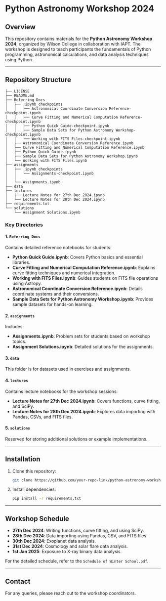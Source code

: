 # Python Astronomy Workshop 2024

## Overview
This repository contains materials for the **Python Astronomy Workshop 2024**, organized by Wilson College in collaboration with IAPT. The workshop is designed to teach participants the fundamentals of Python programming, astronomical calculations, and data analysis techniques using Python.

---

## Repository Structure

```
├── LICENSE
├── README.md
├── Referring Docs
│   ├── .ipynb_checkpoints
│   │   ├── Astronomical Coordinate Conversion Reference-checkpoint.ipynb
│   │   ├── Curve Fitting and Numerical Computation Reference-checkpoint.ipynb
│   │   ├── Python Quick Guide-checkpoint.ipynb
│   │   ├── Sample Data Sets for Python Astronomy Workshop-checkpoint.ipynb
│   │   └── Working with FITS Files-checkpoint.ipynb
│   ├── Astronomical Coordinate Conversion Reference.ipynb
│   ├── Curve Fitting and Numerical Computation Reference.ipynb
│   ├── Python Quick Guide.ipynb
│   ├── Sample Data Sets for Python Astronomy Workshop.ipynb
│   └── Working with FITS Files.ipynb
├── assignments
│   ├── .ipynb_checkpoints
│   │   └── Assignments-checkpoint.ipynb
│   │   
│   └── Assignments.ipynb
├── data
├── lectures
│   ├── Lecture Notes for 27th Dec 2024.ipynb
│   └── Lecture Notes for 28th Dec 2024.ipynb
├── requirements.txt
└── solutions
    └── Assignment Solutions.ipynb
```

### **Key Directories**

#### 1. `Referring Docs`
Contains detailed reference notebooks for students:
- **Python Quick Guide.ipynb**: Covers Python basics and essential libraries.
- **Curve Fitting and Numerical Computation Reference.ipynb**: Explains curve fitting techniques and numerical integration.
- **Working with FITS Files.ipynb**: Guides students on FITS file operations using Astropy.
- **Astronomical Coordinate Conversion Reference.ipynb**: Details coordinate systems and their conversions.
- **Sample Data Sets for Python Astronomy Workshop.ipynb**: Provides sample datasets for hands-on learning.

#### 2. `assignments`
Includes:
- **Assignments.ipynb**: Problem sets for students based on workshop topics.
- **Assignment Solutions.ipynb**: Detailed solutions for the assignments.

#### 3. `data`
This folder is for datasets used in exercises and assignments.

#### 4. `lectures`
Contains lecture notebooks for the workshop sessions:
- **Lecture Notes for 27th Dec 2024.ipynb**: Covers functions, curve fitting, and SciPy.
- **Lecture Notes for 28th Dec 2024.ipynb**: Explores data importing with Pandas, CSVs, and FITS files.

#### 5. `solutions`
Reserved for storing additional solutions or example implementations.

---

## Installation

1. Clone this repository:
   ```bash
   git clone https://github.com/your-repo-link/python-astronomy-workshop.git
   ```

2. Install dependencies:
   ```bash
   pip install -r requirements.txt
   ```

---

## Workshop Schedule

- **27th Dec 2024**: Writing functions, curve fitting, and using SciPy.
- **28th Dec 2024**: Data importing using Pandas, CSV, and FITS files.
- **30th Dec 2024**: Exoplanet data analysis.
- **31st Dec 2024**: Cosmology and solar flare data analysis.
- **1st Jan 2025**: Exposure to X-ray binary data analysis.

For the detailed schedule, refer to the `Schedule of Winter School.pdf`.

---

## Contact
For any queries, please reach out to the workshop coordinators.
